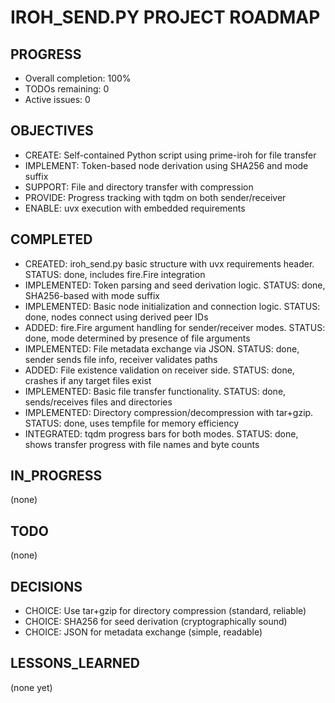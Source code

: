 # IROH_SEND.PY PROJECT ROADMAP

## PROGRESS
- Overall completion: 100%
- TODOs remaining: 0
- Active issues: 0

## OBJECTIVES
- CREATE: Self-contained Python script using prime-iroh for file transfer
- IMPLEMENT: Token-based node derivation using SHA256 and mode suffix
- SUPPORT: File and directory transfer with compression
- PROVIDE: Progress tracking with tqdm on both sender/receiver
- ENABLE: uvx execution with embedded requirements

## COMPLETED
- CREATED: iroh_send.py basic structure with uvx requirements header. STATUS: done, includes fire.Fire integration
- IMPLEMENTED: Token parsing and seed derivation logic. STATUS: done, SHA256-based with mode suffix
- IMPLEMENTED: Basic node initialization and connection logic. STATUS: done, nodes connect using derived peer IDs
- ADDED: fire.Fire argument handling for sender/receiver modes. STATUS: done, mode determined by presence of file arguments
- IMPLEMENTED: File metadata exchange via JSON. STATUS: done, sender sends file info, receiver validates paths
- ADDED: File existence validation on receiver side. STATUS: done, crashes if any target files exist
- IMPLEMENTED: Basic file transfer functionality. STATUS: done, sends/receives files and directories
- IMPLEMENTED: Directory compression/decompression with tar+gzip. STATUS: done, uses tempfile for memory efficiency
- INTEGRATED: tqdm progress bars for both modes. STATUS: done, shows transfer progress with file names and byte counts

## IN_PROGRESS
(none)

## TODO
(none)

## DECISIONS
- CHOICE: Use tar+gzip for directory compression (standard, reliable)
- CHOICE: SHA256 for seed derivation (cryptographically sound)
- CHOICE: JSON for metadata exchange (simple, readable)

## LESSONS_LEARNED
(none yet)
